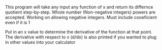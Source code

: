 This program will take any input any function of x and return its differnce quotient step-by-step. Whole number (Non-negative integers) powers are accepted. Working on allowing negative integers. Must include cooeficient even if it is 1

Put in an x value to determine the derivative of the function at that point. The derivative with respect to x (d/dx) is also printed if you wanted to plug in other values into your calculator
